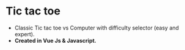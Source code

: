 # Tic tac toe

* Classic Tic tac toe vs Computer with difficulty selector (easy and expert).
* **Created in Vue Js & Javascript.**
